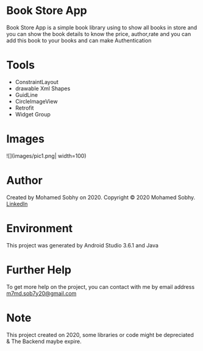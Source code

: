 # Book Store App

Book Store App is a simple book library using to show all books in store and you can show the book details to know the price,
author,rate and you can add this book to your books and can make Authentication

# Tools

- ConstraintLayout
- drawable Xml Shapes
- GuidLine
- CircleImageView
- Retrofit
- Widget Group

# Images

![](images/pic1.png| width=100)

# Author

Created by Mohamed Sobhy on 2020. Copyright © 2020 Mohamed Sobhy. [LinkedIn](https://www.linkedin.com/in/mohamed-sobhy-040958181/)

# Environment

This project was generated by Android Studio 3.6.1 and Java 

# Further Help

To get more help on the project, you can contact with me by email address m7md.sob7y20@gmail.com

# Note

This project created on 2020, some libraries or code might be depreciated & The Backend maybe expire.
